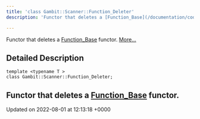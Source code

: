 ```yaml
---
title: 'class Gambit::Scanner::Function_Deleter'
description: 'Functor that deletes a [Function_Base](/documentation/code/classes/classgambit_1_1scanner_1_1function__base/) functor. '

---
```









Functor that deletes a [Function_Base](/documentation/code/classes/classgambit_1_1scanner_1_1function__base/) functor.  [More...](#detailed-description)

## Detailed Description

```
template <typename T >
class Gambit::Scanner::Function_Deleter;
```

Functor that deletes a [Function_Base](/documentation/code/classes/classgambit_1_1scanner_1_1function__base/) functor. 
-------------------------------

Updated on 2022-08-01 at 12:13:18 +0000